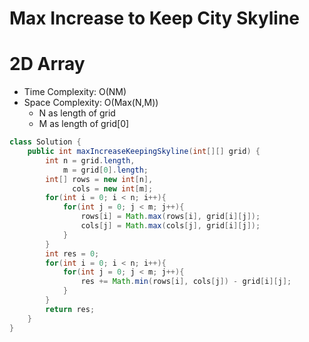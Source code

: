 # Max Increase to Keep City Skyline

# 2D Array

- Time Complexity: O(NM)
- Space Complexity: O(Max(N,M))
  - N as length of grid
  - M as length of grid[0]

```java
class Solution {
    public int maxIncreaseKeepingSkyline(int[][] grid) {
        int n = grid.length,
            m = grid[0].length;
        int[] rows = new int[n],
              cols = new int[m];
        for(int i = 0; i < n; i++){
            for(int j = 0; j < m; j++){
                rows[i] = Math.max(rows[i], grid[i][j]);
                cols[j] = Math.max(cols[j], grid[i][j]);
            }
        }
        int res = 0;
        for(int i = 0; i < n; i++){
            for(int j = 0; j < m; j++){
                res += Math.min(rows[i], cols[j]) - grid[i][j];
            }
        }
        return res;
    }
}
```
